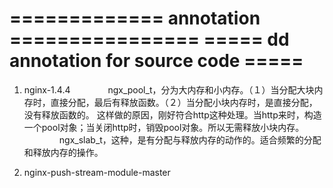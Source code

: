 ============= annotation ================
===== dd annotation for source code =====
=========================================

1. nginx-1.4.4
  　　　　ngx_pool_t，分为大内存和小内存。（１）当分配大块内存时，直接分配，最后有释放函数。（２）当分配小块内存时，是直接分配，没有释放函数的。 这样做的原因，刚好符合http这种处理。当http来时，构造一个pool对象；当关闭http时，销毁pool对象。所以无需释放小块内存。
　　　　ngx_slab_t，这种，是有分配与释放内存的动作的。适合频繁的分配和释放内存的操作。

2. nginx-push-stream-module-master


